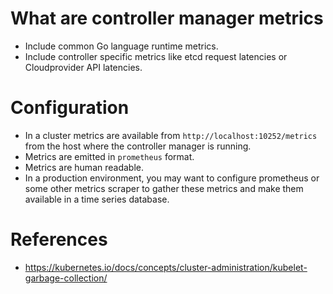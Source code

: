 # What are controller manager metrics
* Include common Go language runtime metrics.
* Include controller specific metrics like etcd request latencies or Cloudprovider API latencies.
# Configuration
* In a cluster metrics are available from `http://localhost:10252/metrics` from the host where the controller manager is running.
* Metrics are emitted in `prometheus` format.
* Metrics are human readable.
* In a production environment, you may want to configure prometheus or some other metrics scraper to gather these metrics and make them available in a time series database.
# References
* https://kubernetes.io/docs/concepts/cluster-administration/kubelet-garbage-collection/
